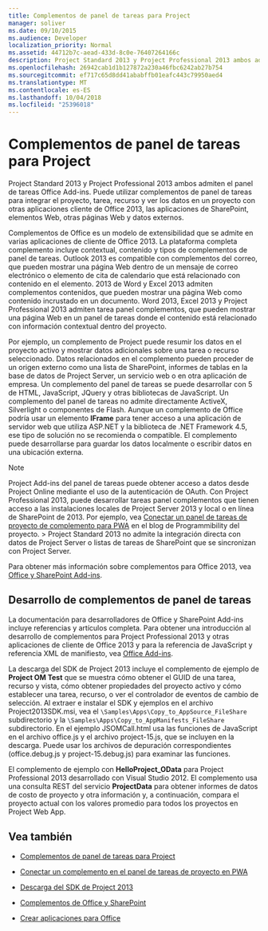 ```yaml
---
title: Complementos de panel de tareas para Project
manager: soliver
ms.date: 09/10/2015
ms.audience: Developer
localization_priority: Normal
ms.assetid: 44712b7c-aead-433d-8c0e-76407264166c
description: Project Standard 2013 y Project Professional 2013 ambos admiten el panel de tareas Office Add-ins. Puede utilizar complementos de panel de tareas para integrar el proyecto, tarea, recurso y ver los datos en un proyecto con otras aplicaciones cliente de Office 2013, las aplicaciones de SharePoint, elementos Web, otras páginas Web y datos externos.
ms.openlocfilehash: 26942cab1d1b127872a230a46fbc6242ab27b754
ms.sourcegitcommit: ef717c65d8dd41ababffb01eafc443c79950aed4
ms.translationtype: MT
ms.contentlocale: es-ES
ms.lasthandoff: 10/04/2018
ms.locfileid: "25396018"
---
```

# <a name="task-pane-add-ins-for-project"></a>Complementos de panel de tareas para Project

Project Standard 2013 y Project Professional 2013 ambos admiten el panel de tareas Office Add-ins. Puede utilizar complementos de panel de tareas para integrar el proyecto, tarea, recurso y ver los datos en un proyecto con otras aplicaciones cliente de Office 2013, las aplicaciones de SharePoint, elementos Web, otras páginas Web y datos externos.
  
Complementos de Office es un modelo de extensibilidad que se admite en varias aplicaciones de cliente de Office 2013. La plataforma completa complemento incluye contextual, contenido y tipos de complementos de panel de tareas. Outlook 2013 es compatible con complementos del correo, que pueden mostrar una página Web dentro de un mensaje de correo electrónico o elemento de cita de calendario que está relacionado con contenido en el elemento. 2013 de Word y Excel 2013 admiten complementos contenidos, que pueden mostrar una página Web como contenido incrustado en un documento. Word 2013, Excel 2013 y Project Professional 2013 admiten tarea panel complementos, que pueden mostrar una página Web en un panel de tareas donde el contenido está relacionado con información contextual dentro del proyecto.
  
Por ejemplo, un complemento de Project puede resumir los datos en el proyecto activo y mostrar datos adicionales sobre una tarea o recurso seleccionado. Datos relacionados en el complemento pueden proceder de un origen externo como una lista de SharePoint, informes de tablas en la base de datos de Project Server, un servicio web o en otra aplicación de empresa. Un complemento del panel de tareas se puede desarrollar con 5 de HTML, JavaScript, JQuery y otras bibliotecas de JavaScript. Un complemento del panel de tareas no admite directamente ActiveX, Silverlight o componentes de Flash. Aunque un complemento de Office podría usar un elemento **IFrame** para tener acceso a una aplicación de servidor web que utiliza ASP.NET y la biblioteca de .NET Framework 4.5, ese tipo de solución no se recomienda o compatible. El complemento puede desarrollarse para guardar los datos localmente o escribir datos en una ubicación externa. 
  
> [!NOTE]
> Project Add-ins del panel de tareas puede obtener acceso a datos desde Project Online mediante el uso de la autenticación de OAuth. Con Project Professional 2013, puede desarrollar tareas panel complementos que tienen acceso a las instalaciones locales de Project Server 2013 y local o en línea de SharePoint de 2013. Por ejemplo, vea [Conectar un panel de tareas de proyecto de complemento para PWA](https://blogs.msdn.com/b/project_programmability/archive/2012/11/02/connecting-a-project-task-pane-app-to-pwa.aspx) en el blog de Programmibility del proyecto. > Project Standard 2013 no admite la integración directa con datos de Project Server o listas de tareas de SharePoint que se sincronizan con Project Server. 
  
Para obtener más información sobre complementos para Office 2013, vea [Office y SharePoint Add-ins](https://msdn.microsoft.com/library/office/fp161507%28v=office.15%29). 
  
## <a name="developing-task-pane-add-ins"></a>Desarrollo de complementos de panel de tareas

La documentación para desarrolladores de Office y SharePoint Add-ins incluye referencias y artículos completa. Para obtener una introducción al desarrollo de complementos para Project Professional 2013 y otras aplicaciones de cliente de Office 2013 y para la referencia de JavaScript y referencia XML de manifiesto, vea [Office Add-ins](https://msdn.microsoft.com/library/office/apps/jj220060%28v=office.15%29).
  
La descarga del SDK de Project 2013 incluye el complemento de ejemplo de **Project OM Test** que se muestra cómo obtener el GUID de una tarea, recurso y vista, cómo obtener propiedades del proyecto activo y cómo establecer una tarea, recurso, o ver el controlador de eventos de cambio de selección. Al extraer e instalar el SDK y ejemplos en el archivo Project2013SDK.msi, vea el `\Samples\Apps\Copy_to_AppSource_FileShare` subdirectorio y la `\Samples\Apps\Copy_to_AppManifests_FileShare` subdirectorio. En el ejemplo JSOMCall.html usa las funciones de JavaScript en el archivo office.js y el archivo project-15.js, que se incluyen en la descarga. Puede usar los archivos de depuración correspondientes (office.debug.js y project-15.debug.js) para examinar las funciones. 
  
El complemento de ejemplo con **HelloProject_OData** para Project Professional 2013 desarrollado con Visual Studio 2012. El complemento usa una consulta REST del servicio **ProjectData** para obtener informes de datos de costo de proyecto y otra información y, a continuación, compara el proyecto actual con los valores promedio para todos los proyectos en Project Web App. 
  
## <a name="see-also"></a>Vea también
<a name="bk_addresources"> </a>

- [Complementos de panel de tareas para Project](https://msdn.microsoft.com/library/office/apps/fp161143%28v=office.15%29)
    
- [Conectar un complemento en el panel de tareas de proyecto en PWA](https://blogs.msdn.com/b/project_programmability/archive/2012/11/02/connecting-a-project-task-pane-app-to-pwa.aspx)
    
- [Descarga del SDK de Project 2013](https://www.microsoft.com/en-us/download/details.aspx?id=30435%20)
    
- [Complementos de Office y SharePoint](https://msdn.microsoft.com/library/office/fp161507%28v=office.15%29)
    
- [Crear aplicaciones para Office](https://msdn.microsoft.com/library/office/apps/jj220060%28v=office.15%29)
    

